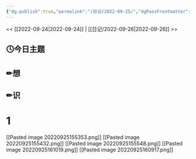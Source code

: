 ```yaml
---
{"dg-publish":true,"permalink":"/日记/2022-09-25/","dgPassFrontmatter":true}
---
```


<< [[2022-09-24\|2022-09-24]] | [[日记/2022-09-26\|2022-09-26]] >>
## 🕓今日主题


## ✏想

## ✏识
# 1 
[[Pasted image 20220925155353.png]]
[[Pasted image 20220925155432.png]]
[[Pasted image 20220925155548.png]]
[[Pasted image 20220925161019.png]]
[[Pasted image 20220925160917.png]]

